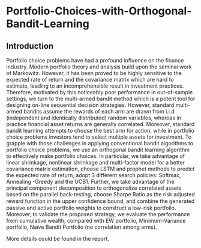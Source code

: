 # Portfolio-Choices-with-Orthogonal-Bandit-Learning
## Introduction
Portfolio choice problems have had a profound influence on the finance industry. Modern portfolio theory and analysis build upon the seminal work of Markowitz. However, it has been proved to be highly sensitive to the expected rate of return and the covariance matrix which are hard to estimate, leading to an incomprehensible result in investment practices. Therefore, motivated by this noticeably poor performance in out-of-sample settings, we turn to the multi-armed bandit method which is a potent tool for designing on-line sequential decision strategies. 
However, standard multi-armed bandits assume the rewards of each arm are drawn from i.i.d (independent and identically distributed) random variables, whereas in practice financial asset returns are generally correlated. Moreover, standard bandit learning attempts to choose the best arm for action, while in portfolio choice problems investors tend to select multiple assets for investment.
To grapple with those challenges in applying conventional bandit algorithms to portfolio choice problems, we use an orthogonal bandit learning algorithm to effectively make portfolio choices. 
In particular, we take advantage of linear shrinkage, nonlinear shrinkage and multi-factor model for a better covariance matrix estimation, choose LSTM and prophet methods to predict the expected rate of return, adopt 3 different search policies: Softmax, Annealing -Greedy and the UCB1.
Further, we take advantage of the principal component decomposition to orthogonalize correlated assets based on the parallel back-testing, choose Sharpe Ratio as the risk adjusted reward function in the upper conﬁdence bound, and combine the generated passive and active portfolio weights to construct a low-risk portfolio.
Moreover, to validate the proposed strategy, we evaluate the performance from cumulative wealth, compared with EW portfolio, Minimum-Variance portfolio, Naïve Bandit Portfolio (no correlation among arms).

More details could be found in the report.
